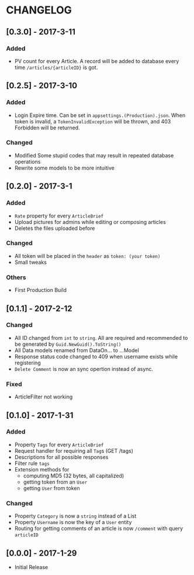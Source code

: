 ﻿# CHANGELOG

## [0.3.0] - 2017-3-11
### Added
- PV count for every Article. A record will be added to database every time `/articles/{articleID}` is got.



## [0.2.5] - 2017-3-10
### Added
- Login Expire time. Can be set in `appsettings.(Production).json`. When token is invalid, a `TokenInvalidException` will be thrown, and 403 Forbidden will be returned.

### Changed
- Modified Some stupid codes that may result in repeated database operations 
- Rewrite some models to be more intuitive



## [0.2.0] - 2017-3-1
### Added
- `Rate` property for every `ArticleBrief`
- Upload pictures for admins while editing or composing articles
- Deletes the files uploaded before

### Changed
- All token will be placed in the `header` as `token: (your token)`
- Small tweaks

### Others
- First Production Build


## [0.1.1] - 2017-2-12
### Changed
- All ID changed from `int` to `string`. All are required and recommended to be generated by `Guid.NewGuid().ToString()`
- All Data models renamed from DataOn... to ...Model
- Response status code changed to 409 when username exists while registering
- `Delete Comment` is now an sync opertion instead of async.

### Fixed
- ArticleFilter not working

## [0.1.0] - 2017-1-31
### Added
- Property `Tags` for every `ArticleBrief`
- Request handler for requiring all `Tag`s (GET /tags)
- Descriptions for all possible responses
- Filter rule `tags`
- Extension methods for  
  - computing MD5 (32 bytes, all capitalized)
  - getting token from an `User`
  - getting `User` from token

### Changed
- Property `Category` is now a `string` instead of a List<string>
- Property `Username` is now the key of a `User` entity
- Routing for getting comments of an article is now `/comment` with query `articleID`

## [0.0.0] - 2017-1-29
- Initial Release